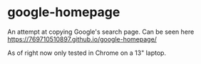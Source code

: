 # google-homepage

An attempt at copying Google's search page.
Can be seen here https://769710510897.github.io/google-homepage/

As of right now only tested in Chrome on a 13" laptop.
